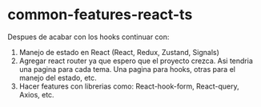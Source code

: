 # common-features-react-ts

Despues de acabar con los hooks continuar con:
1. Manejo de estado en React (React, Redux, Zustand, Signals)
2. Agregar react router ya que espero que el proyecto crezca. Asi tendria una pagina para cada tema. Una pagina para hooks, otras para el manejo del estado, etc.
3. Hacer features con librerias como: React-hook-form, React-query, Axios, etc.